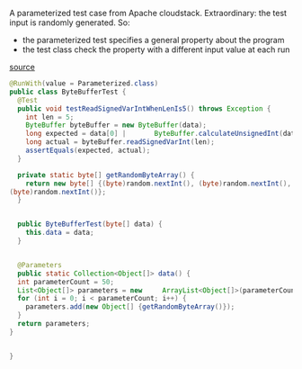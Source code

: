 A parameterized test case from Apache cloudstack. 
Extraordinary: the test input is randomly generated.
So:
- the parameterized test specifies a general property about the program
- the test class check the property with a different input value at each run

[source](https://github.com/apache/cloudstack/blob/7c6630bca7cb5f2406dcbff313923866cec7bb7e/services/console-proxy/rdpconsole/src/test/java/streamer/ByteBufferTest.java#L49)

```java
@RunWith(value = Parameterized.class)
public class ByteBufferTest {
  @Test
  public void testReadSignedVarIntWhenLenIs5() throws Exception {
    int len = 5;
    ByteBuffer byteBuffer = new ByteBuffer(data);
    long expected = data[0] |       ByteBuffer.calculateUnsignedInt(data[1], data[2], data[3], data[4]);
    long actual = byteBuffer.readSignedVarInt(len);
    assertEquals(expected, actual);
  }

  private static byte[] getRandomByteArray() {
    return new byte[] {(byte)random.nextInt(), (byte)random.nextInt(), (byte)random.nextInt(), (byte)random.nextInt(), (byte)random.nextInt(), (byte)random.nextInt(),
(byte)random.nextInt()};
  }


  public ByteBufferTest(byte[] data) {
    this.data = data;
  }


  @Parameters
  public static Collection<Object[]> data() {
  int parameterCount = 50;
  List<Object[]> parameters = new     ArrayList<Object[]>(parameterCount);
  for (int i = 0; i < parameterCount; i++) {
    parameters.add(new Object[] {getRandomByteArray()});
  }
  return parameters;
}


}
 
```

